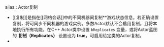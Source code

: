 alias:: Actor复制

- [[复制]]是指在[[网络会话]]中的不同机器间复制**游戏状态信息。若正确设置复制，将可同步不同机器的游戏实例。多数Actor默认不会启用复制，且将本地执行所有功能。在C++ Actor类中设置 `bReplicates` 变量，或将Actor蓝图的 **复制（Replicates）** 设置设为 **true**，可启用给定类的Actor复制。
-